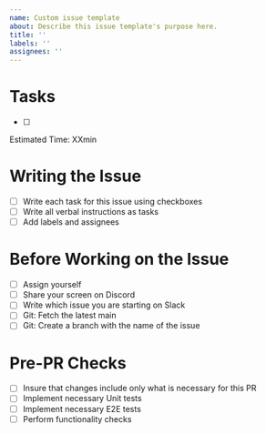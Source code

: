 ```yaml
---
name: Custom issue template
about: Describe this issue template's purpose here.
title: ''
labels: ''
assignees: ''
---
```


# Tasks

- [ ]

Estimated Time: XXmin

# Writing the Issue

- [ ] Write each task for this issue using checkboxes
- [ ] Write all verbal instructions as tasks
- [ ] Add labels and assignees

# Before Working on the Issue

- [ ] Assign yourself
- [ ] Share your screen on Discord
- [ ] Write which issue you are starting on Slack
- [ ] Git: Fetch the latest main
- [ ] Git: Create a branch with the name of the issue

# Pre-PR Checks

- [ ] Insure that changes include only what is necessary for this PR
- [ ] Implement necessary Unit tests
- [ ] Implement necessary E2E tests
- [ ] Perform functionality checks
